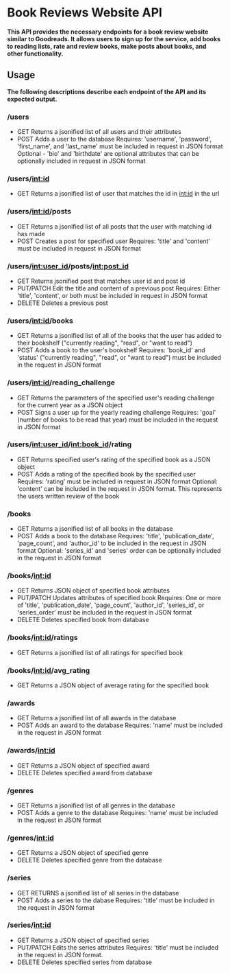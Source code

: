 # Book Reviews Website API

**This API provides the necessary endpoints for a book review website similar to Goodreads. It allows users to sign up for the service, add books to reading lists, rate and review books, make posts about books, and other functionality.**

## Usage

**The following descriptions describe each endpoint of the API and its expected output.**

### /users

- GET
  Returns a jsonified list of all users and their attributes
- POST
  Adds a user to the database
  Requires: 'username', 'password', 'first_name', and 'last_name' must be included in request in JSON format
  Optional - 'bio' and 'birthdate' are optional attributes that can be optionally included in request in JSON format

### /users/<int:id>

- GET
  Returns a jsonified list of user that matches the id in <int:id> in the url

### /users/<int:id>/posts

- GET
  Returns a jsonified list of all posts that the user with matching id has made
- POST
  Creates a post for specified user
  Requires: 'title' and 'content' must be included in request in JSON format

### /users/<int:user_id>/posts/<int:post_id>

- GET
  Returns jsonified post that matches user id and post id
- PUT/PATCH
  Edit the title and content of a previous post
  Requires: Either 'title', 'content', or both must be included in request in JSON format
- DELETE
  Deletes a previous post

### /users/<int:id>/books

- GET
  Returns a jsonified list of all of the books that the user has added to their bookshelf ("currently reading", "read", or "want to read")
- POST
  Adds a book to the user's bookshelf
  Requires: 'book_id' and 'status' ("currently reading", "read", or "want to read") must be included in the request in JSON format

### /users/<int:id>/reading_challenge

- GET
  Returns the parameters of the specified user's reading challenge for the current year as a JSON object
- POST
  Signs a user up for the yearly reading challenge
  Requires: 'goal' (number of books to be read that year) must be included in the request in JSON format

### /users/<int:user_id>/<int:book_id>/rating

- GET
  Returns specified user's rating of the specified book as a JSON object
- POST
  Adds a rating of the specified book by the specified user
  Requires: 'rating' must be included in request in JSON format
  Optional: 'content' can be included in the request in JSON format. This represents the users written review of the book

### /books

- GET
  Returns a jsonified list of all books in the database
- POST
  Adds a book to the database
  Requires: 'title', 'publication_date', 'page_count', and 'author_id' to be included in the request in JSON format
  Optional: 'series_id' and 'series' order can be optionally included in the request in JSON format

### /books/<int:id>

- GET
  Returns JSON object of specified book attributes
- PUT/PATCH
  Updates attributes of specified book
  Requires: One or more of 'title', 'publication_date', 'page_count', 'author_id', 'series_id', or 'series_order' must be included in the request in JSON format
- DELETE
  Deletes specified book from database

### /books/<int:id>/ratings

- GET
  Returns a jsonified list of all ratings for specified book

### /books/<int:id>/avg_rating

- GET
  Returns a JSON object of average rating for the specified book

### /awards

- GET
  Returns a jsonified list of all awards in the database
- POST
  Adds an award to the database
  Requires: 'name' must be included in the request in JSON format

### /awards/<int:id>

- GET
  Returns a JSON object of specified award
- DELETE
  Deletes specified award from database

### /genres

- GET
  Returns a jsonified list of all genres in the database
- POST
  Adds a genre to the database
  Requires: 'name' must be included in the request in JSON format

### /genres/<int:id>

- GET
  Returns a JSON object of specified genre
- DELETE
  Deletes specified genre from the database

### /series

- GET
  RETURNS a jsonified list of all series in the database
- POST
  Adds a series to the dabase
  Requires: 'title' must be included in the request in JSON format

### /series/<int:id>

- GET
  Returns a JSON object of specified series
- PUT/PATCH
  Edits the series attributes
  Requires: 'title' must be included in the request in JSON format.
- DELETE
  Deletes specified series from database
